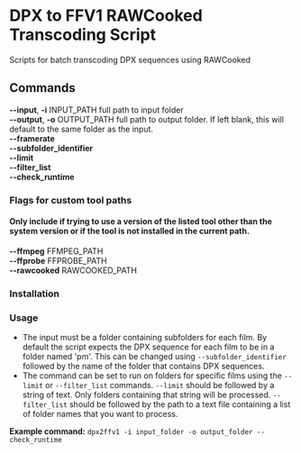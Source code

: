 # DPX to FFV1 RAWCooked Transcoding Script
Scripts for batch transcoding DPX sequences using RAWCooked <br/>

## Commands
**--input**, **-i** INPUT_PATH      full path to input folder <br/>
**--output**, **-o** OUTPUT_PATH     full path to output folder. If left blank, this will default to the same folder as the input. <br/>
**--framerate** <br/>
**--subfolder_identifier** <br/>
**--limit** <br/>
**--filter_list** <br/>
**--check_runtime** <br/>

### Flags for custom tool paths
#### Only include if trying to use a version of the listed tool other than the system version or if the tool is not installed in the current path.
**--ffmpeg** FFMPEG_PATH <br/>
**--ffprobe** FFPROBE_PATH <br/>
**--rawcooked** RAWCOOKED_PATH <br/>

### Installation


### Usage
- The input must be a folder containing subfolders for each film. By default the script expects the DPX sequence for each film to be in a folder named 'pm'. This can be changed using `--subfolder_identifier` followed by the name of the folder that contains DPX sequences. <br/>
- The command can be set to run on folders for specific films using the `--limit` or `--filter_list` commands. `--limit` should be followed by a string of text. Only folders containing that string will be processed. `--filter_list` should be followed by the path to a text file containing a list of folder names that you want to process. <br/>


**Example command:**
	`dpx2ffv1 -i input_folder -o output_folder --check_runtime`
